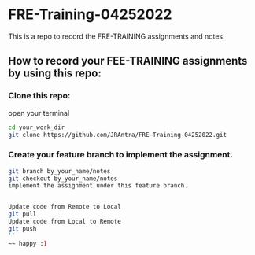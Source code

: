# FRE-Training-04252022
This is a repo to record the FRE-TRAINING assignments and notes.
## How to record your FEE-TRAINING assignments by using this repo:
### Clone this repo:
open your terminal
```bash
cd your_work_dir
git clone https://github.com/JRAntra/FRE-Training-04252022.git
```
### Create your feature branch to implement the assignment.
```bash
git branch by_your_name/notes
git checkout by_your_name/notes
implement the assignment under this feature branch.


Update code from Remote to Local
git pull
Update code from Local to Remote
git push
``
~~ happy :)

